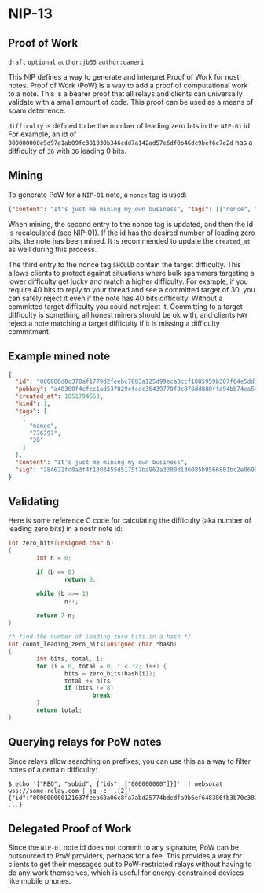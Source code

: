 NIP-13
======

Proof of Work
-------------

`draft` `optional` `author:jb55` `author:cameri`

This NIP defines a way to generate and interpret Proof of Work for nostr notes. Proof of Work (PoW) is a way to add a proof of computational work to a note. This is a bearer proof that all relays and clients can universally validate with a small amount of code. This proof can be used as a means of spam deterrence.

`difficulty` is defined to be the number of leading zero bits in the `NIP-01` id. For example, an id of `000000000e9d97a1ab09fc381030b346cdd7a142ad57e6df0b46dc9bef6c7e2d` has a difficulty of `36` with `36` leading 0 bits.

Mining
------

To generate PoW for a `NIP-01` note, a `nonce` tag is used:

```json
{"content": "It's just me mining my own business", "tags": [["nonce", "1", "20"]]}
```

When mining, the second entry to the nonce tag is updated, and then the id is recalculated (see [NIP-01](./01.md)). If the id has the desired number of leading zero bits, the note has been mined. It is recommended to update the `created_at` as well during this process.

The third entry to the nonce tag `SHOULD` contain the target difficulty. This allows clients to protect against situations where bulk spammers targeting a lower difficulty get lucky and match a higher difficulty. For example, if you require 40 bits to reply to your thread and see a committed target of 30, you can safely reject it even if the note has 40 bits difficulty. Without a committed target difficulty you could not reject it. Committing to a target difficulty is something all honest miners should be ok with, and clients `MAY` reject a note matching a target difficulty if it is missing a difficulty commitment.

Example mined note
------------------

```json
{
  "id": "000006d8c378af1779d2feebc7603a125d99eca0ccf1085959b307f64e5dd358",
  "pubkey": "a48380f4cfcc1ad5378294fcac36439770f9c878dd880ffa94bb74ea54a6f243",
  "created_at": 1651794653,
  "kind": 1,
  "tags": [
    [
      "nonce",
      "776797",
      "20"
    ]
  ],
  "content": "It's just me mining my own business",
  "sig": "284622fc0a3f4f1303455d5175f7ba962a3300d136085b9566801bc2e0699de0c7e31e44c81fb40ad9049173742e904713c3594a1da0fc5d2382a25c11aba977"
}
```

Validating
----------

Here is some reference C code for calculating the difficulty (aka number of leading zero bits) in a nostr note id:

```c
int zero_bits(unsigned char b)
{
        int n = 0;

        if (b == 0)
                return 8;

        while (b >>= 1)
                n++;

        return 7-n;
}

/* find the number of leading zero bits in a hash */
int count_leading_zero_bits(unsigned char *hash)
{
        int bits, total, i;
        for (i = 0, total = 0; i < 32; i++) {
                bits = zero_bits(hash[i]);
                total += bits;
                if (bits != 8)
                        break;
        }
        return total;
}
```

Querying relays for PoW notes
-----------------------------

Since relays allow searching on prefixes, you can use this as a way to filter notes of a certain difficulty:

```
$ echo '["REQ", "subid", {"ids": ["000000000"]}]'  | websocat wss://some-relay.com | jq -c '.[2]'
{"id":"000000000121637feeb68a06c8fa7abd25774bdedfa9b6ef648386fb3b70c387", ...}
```

Delegated Proof of Work
-----------------------

Since the `NIP-01` note id does not commit to any signature, PoW can be outsourced to PoW providers, perhaps for a fee. This provides a way for clients to get their messages out to PoW-restricted relays without having to do any work themselves, which is useful for energy-constrained devices like mobile phones.

